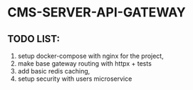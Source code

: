 # CMS-SERVER-API-GATEWAY

##  TODO LIST:
1. setup docker-compose with nginx for the project,
2. make base gateway routing with httpx + tests
3. add basic redis caching,
4. setup security with users microservice
